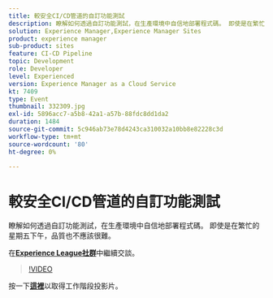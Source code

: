 ```yaml
---
title: 較安全CI/CD管道的自訂功能測試
description: 瞭解如何透過自訂功能測試，在生產環境中自信地部署程式碼。 即使是在繁忙的星期五下午，品質也不應該很難。
solution: Experience Manager,Experience Manager Sites
product: experience manager
sub-product: sites
feature: CI-CD Pipeline
topic: Development
role: Developer
level: Experienced
version: Experience Manager as a Cloud Service
kt: 7409
type: Event
thumbnail: 332309.jpg
exl-id: 5896acc7-a5b8-42a1-a57b-88fdc8dd1da2
duration: 1484
source-git-commit: 5c946ab73e78d4243ca310032a10bb8e82228c3d
workflow-type: tm+mt
source-wordcount: '80'
ht-degree: 0%

---
```


# 較安全CI/CD管道的自訂功能測試

瞭解如何透過自訂功能測試，在生產環境中自信地部署程式碼。 即使是在繁忙的星期五下午，品質也不應該很難。

在&#x200B;**[Experience League社群](https://adobe.ly/36Yd3v6)**&#x200B;中繼續交談。

>[!VIDEO](https://video.tv.adobe.com/v/332309/?quality=12&learn=on&hidetitle=true)

按一下&#x200B;**[這裡](/help/adobe-developers-live/assets/custom-functional-tests-cicd.pdf)**&#x200B;以取得工作階段投影片。
